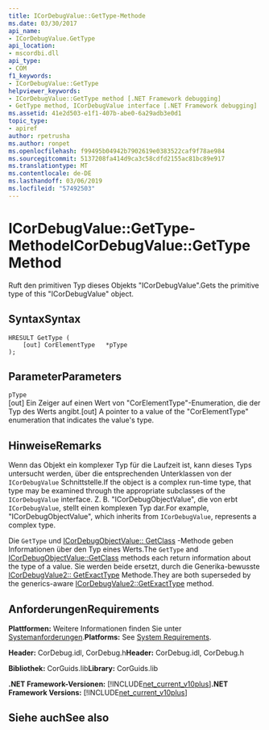 ```yaml
---
title: ICorDebugValue::GetType-Methode
ms.date: 03/30/2017
api_name:
- ICorDebugValue.GetType
api_location:
- mscordbi.dll
api_type:
- COM
f1_keywords:
- ICorDebugValue::GetType
helpviewer_keywords:
- ICorDebugValue::GetType method [.NET Framework debugging]
- GetType method, ICorDebugValue interface [.NET Framework debugging]
ms.assetid: 41e2d503-e1f1-407b-abe0-6a29adb3e0d1
topic_type:
- apiref
author: rpetrusha
ms.author: ronpet
ms.openlocfilehash: f99495b04942b7902619e0383522caf9f78ae984
ms.sourcegitcommit: 5137208fa414d9ca3c58cdfd2155ac81bc89e917
ms.translationtype: MT
ms.contentlocale: de-DE
ms.lasthandoff: 03/06/2019
ms.locfileid: "57492503"
---
```

# <a name="icordebugvaluegettype-method"></a><span data-ttu-id="b0baf-102">ICorDebugValue::GetType-Methode</span><span class="sxs-lookup"><span data-stu-id="b0baf-102">ICorDebugValue::GetType Method</span></span>
<span data-ttu-id="b0baf-103">Ruft den primitiven Typ dieses Objekts "ICorDebugValue".</span><span class="sxs-lookup"><span data-stu-id="b0baf-103">Gets the primitive type of this "ICorDebugValue" object.</span></span>  
  
## <a name="syntax"></a><span data-ttu-id="b0baf-104">Syntax</span><span class="sxs-lookup"><span data-stu-id="b0baf-104">Syntax</span></span>  
  
```  
HRESULT GetType (  
    [out] CorElementType   *pType  
);  
```  
  
## <a name="parameters"></a><span data-ttu-id="b0baf-105">Parameter</span><span class="sxs-lookup"><span data-stu-id="b0baf-105">Parameters</span></span>  
 `pType`  
 <span data-ttu-id="b0baf-106">[out] Ein Zeiger auf einen Wert von "CorElementType"-Enumeration, die der Typ des Werts angibt.</span><span class="sxs-lookup"><span data-stu-id="b0baf-106">[out] A pointer to a value of the "CorElementType" enumeration that indicates the value's type.</span></span>  
  
## <a name="remarks"></a><span data-ttu-id="b0baf-107">Hinweise</span><span class="sxs-lookup"><span data-stu-id="b0baf-107">Remarks</span></span>  
 <span data-ttu-id="b0baf-108">Wenn das Objekt ein komplexer Typ für die Laufzeit ist, kann dieses Typs untersucht werden, über die entsprechenden Unterklassen von der `ICorDebugValue` Schnittstelle.</span><span class="sxs-lookup"><span data-stu-id="b0baf-108">If the object is a complex run-time type, that type may be examined through the appropriate subclasses of the `ICorDebugValue` interface.</span></span> <span data-ttu-id="b0baf-109">Z. B. "ICorDebugObjectValue", die von erbt `ICorDebugValue`, stellt einen komplexen Typ dar.</span><span class="sxs-lookup"><span data-stu-id="b0baf-109">For example, "ICorDebugObjectValue", which inherits from `ICorDebugValue`, represents a complex type.</span></span>  
  
 <span data-ttu-id="b0baf-110">Die `GetType` und [ICorDebugObjectValue:: GetClass](../../../../docs/framework/unmanaged-api/debugging/icordebugobjectvalue-getclass-method.md) -Methode geben Informationen über den Typ eines Werts.</span><span class="sxs-lookup"><span data-stu-id="b0baf-110">The `GetType` and [ICorDebugObjectValue::GetClass](../../../../docs/framework/unmanaged-api/debugging/icordebugobjectvalue-getclass-method.md) methods each return information about the type of a value.</span></span> <span data-ttu-id="b0baf-111">Sie werden beide ersetzt, durch die Generika-bewusste [ICorDebugValue2:: GetExactType](../../../../docs/framework/unmanaged-api/debugging/icordebugvalue2-getexacttype-method.md) Methode.</span><span class="sxs-lookup"><span data-stu-id="b0baf-111">They are both superseded by the generics-aware [ICorDebugValue2::GetExactType](../../../../docs/framework/unmanaged-api/debugging/icordebugvalue2-getexacttype-method.md) method.</span></span>  
  
## <a name="requirements"></a><span data-ttu-id="b0baf-112">Anforderungen</span><span class="sxs-lookup"><span data-stu-id="b0baf-112">Requirements</span></span>  
 <span data-ttu-id="b0baf-113">**Plattformen:** Weitere Informationen finden Sie unter [Systemanforderungen](../../../../docs/framework/get-started/system-requirements.md).</span><span class="sxs-lookup"><span data-stu-id="b0baf-113">**Platforms:** See [System Requirements](../../../../docs/framework/get-started/system-requirements.md).</span></span>  
  
 <span data-ttu-id="b0baf-114">**Header:** CorDebug.idl, CorDebug.h</span><span class="sxs-lookup"><span data-stu-id="b0baf-114">**Header:** CorDebug.idl, CorDebug.h</span></span>  
  
 <span data-ttu-id="b0baf-115">**Bibliothek:** CorGuids.lib</span><span class="sxs-lookup"><span data-stu-id="b0baf-115">**Library:** CorGuids.lib</span></span>  
  
 <span data-ttu-id="b0baf-116">**.NET Framework-Versionen:** [!INCLUDE[net_current_v10plus](../../../../includes/net-current-v10plus-md.md)]</span><span class="sxs-lookup"><span data-stu-id="b0baf-116">**.NET Framework Versions:** [!INCLUDE[net_current_v10plus](../../../../includes/net-current-v10plus-md.md)]</span></span>  
  
## <a name="see-also"></a><span data-ttu-id="b0baf-117">Siehe auch</span><span class="sxs-lookup"><span data-stu-id="b0baf-117">See also</span></span>

